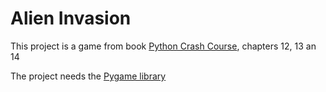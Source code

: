 # Alien Invasion

This project is a game from book [Python Crash Course](http://www.amazon.com/Python-Crash-Course-Project-Based-Introduction/dp/1593276036), chapters 12, 13 an 14

The project needs the [Pygame library](http://pygame.org/download.shtml)
